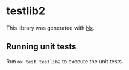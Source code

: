 # testlib2

This library was generated with [Nx](https://nx.dev).

## Running unit tests

Run `nx test testlib2` to execute the unit tests.
